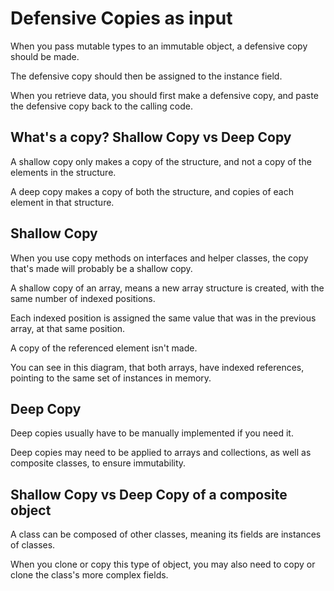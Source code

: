 # Defensive Copies as input

When you pass mutable types to an immutable object, a defensive copy
should be made.

The defensive copy should then be assigned to the instance field.

When you retrieve data, you should first make a defensive copy,
and paste the defensive copy back to the calling code.

## What's a copy? Shallow Copy vs Deep Copy

A shallow copy only makes a copy of the structure, and not a copy of the
elements in the structure.

A deep copy makes a copy of both the structure, and copies of each
element in that structure.

## Shallow Copy

When you use copy methods on interfaces and helper classes, the copy
that's made will probably be a shallow copy.

A shallow copy of an array, means a new array structure is created, with
the same number of indexed positions.

Each indexed position is assigned the same value that was in the previous
array, at that same position.

A copy of the referenced element isn't made.

You can see in this diagram, that both arrays, have indexed references,
pointing to the same set of instances in memory.

## Deep Copy

Deep copies usually have to be manually implemented if you need it.

Deep copies may need to be applied to arrays and collections, as well as
composite classes, to ensure immutability.

## Shallow Copy vs Deep Copy of a composite object

A class can be composed of other classes, meaning its fields are instances
of classes.

When you clone or copy this type of object, you may also need to copy or
clone the class's more complex fields.